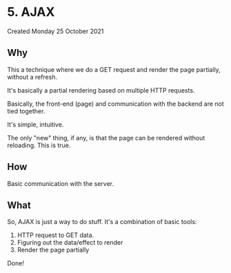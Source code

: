 # 5. AJAX
Created Monday 25 October 2021

## Why
This a technique where we do a GET request and render the page partially, without a refresh.

It's basically a partial rendering based on multiple HTTP requests.

Basically, the front-end (page) and communication with the backend are not tied together.

It's simple, intuitive.

The only "new" thing, if any, is that the page can be rendered without reloading. This is true.

## How
Basic communication with the server.

## What
So, AJAX is just a way to do stuff. It's a combination of basic tools:

1. HTTP request to GET data.
2. Figuring out the data/effect to render
3. Render the page partially

Done!
